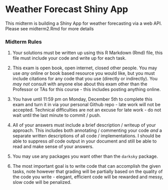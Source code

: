 

# Weather Forecast Shiny App

This midterm is building a Shiny App for weather forecasting via a web API. Please see midterm2.Rmd for more details


### Midterm Rules

1. Your solutions must be written up using this R Markdown (Rmd) file, this file must include your code and write up for each task.

2. This exam is open book, open internet, closed other people. You may use *any* online or book based resource you would like, but you must include citations for any code that you use (directly or indirectly). You *may not* consult with anyone else about this exam other than the Professor or TAs for this course - this includes posting anything online.

3. You have until 11:59 pm on Monday, December 5th to complete this exam and turn it in via your personal Github repo - late work will not be accepted. Technical difficulties are not an excuse for late work - do not wait until the last minute to commit / push.

4. All of your answers must include a brief description / writeup of your approach. This includes both annotating / commenting your code *and* a separate written descriptions of all code / implementations. I should be able to suppress *all* code output in your document and still be able to read and make sense of your answers.

5. You may use any packages you want other than the `darksky` package.

6. The most important goal is to write code that can accomplish the given tasks, note however that grading will be partially based on the quality of the code you write - elegant, efficient code will be rewarded and messy, slow code will be penalized.
